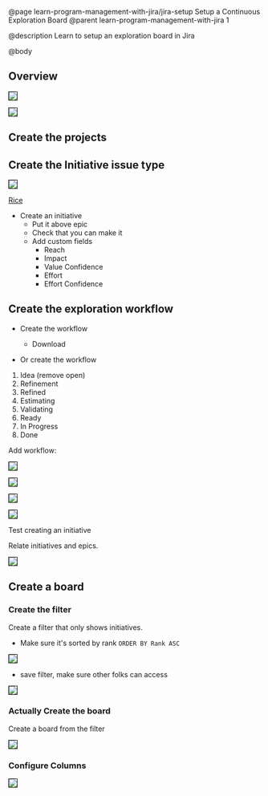 @page learn-program-management-with-jira/jira-setup Setup a Continuous Exploration Board
@parent learn-program-management-with-jira 1

@description Learn to setup an exploration board in Jira

@body

## Overview

<img src="../static/img/program-management-with-jira/exploration-backlog.png"
  style="border: solid 1px black; max-width: 400px;"/>

<img src="../static/img/program-management-with-jira/exploration-board.png"
  style="border: solid 1px black; max-width: 400px;"/>

## Create the projects

## Create the Initiative issue type




<img src="../static/img/program-management-with-jira/issue-hierarchy.png"
  style="border: solid 1px black; max-width: 400px;"/>


[Rice](https://roadmunk.com/guides/rice-score-prioritization-framework-product-management/)

- Create an initiative
  - Put it above epic
  - Check that you can make it
  - Add custom fields
    - Reach
    - Impact
    - Value Confidence 
    - Effort
    - Effort Confidence


## Create the exploration workflow

- Create the workflow
  - Download


- Or create the workflow


1. Idea (remove open)
2. Refinement
3. Refined
4. Estimating
5. Validating
6. Ready
7. In Progress
8. Done


Add workflow:

<img src="../static/img/program-management-with-jira/add-workflow-1.png"
  style="border: solid 1px black; max-width: 400px;"/>



<img src="../static/img/program-management-with-jira/add-workflow-2.png"
  style="border: solid 1px black; max-width: 400px;"/>

<img src="../static/img/program-management-with-jira/add-workflow-3.png"
  style="border: solid 1px black; max-width: 400px;"/>


<img src="../static/img/program-management-with-jira/add-workflow-4.png"
  style="border: solid 1px black; max-width: 400px;"/>



Test creating an initiative

Relate initiatives and epics.

<img src="../static/img/program-management-with-jira/parent-link.png"
  style="border: solid 1px black; max-width: 400px;"/>



## Create a board

### Create the filter

Create a filter that only shows initiatives.

- Make sure it's sorted by rank `ORDER BY Rank ASC`

<img src="../static/img/program-management-with-jira/create-filter.png"
  style="border: solid 1px black; max-width: 400px;"/>


- save filter, make sure other folks can access

<img src="../static/img/program-management-with-jira/filter-access.png"
  style="border: solid 1px black; max-width: 400px;"/>

### Actually Create the board

Create a board from the filter

<img src="../static/img/program-management-with-jira/create-board.png"
  style="border: solid 1px black; max-width: 400px;"/>


### Configure Columns

<img src="../static/img/program-management-with-jira/configure-columns.png"
  style="border: solid 1px black; max-width: 400px;"/>
